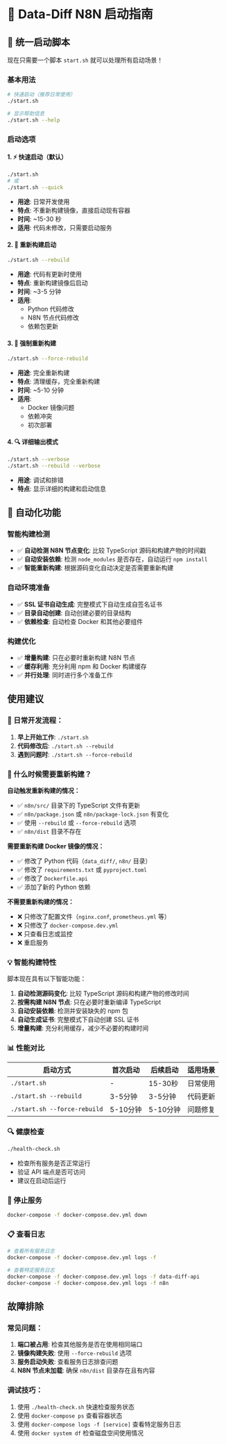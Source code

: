 # 🚀 Data-Diff N8N 启动指南

## 🎯 统一启动脚本

现在只需要一个脚本 `start.sh` 就可以处理所有启动场景！

### 基本用法

```bash
# 快速启动（推荐日常使用）
./start.sh

# 显示帮助信息
./start.sh --help
```

### 启动选项

#### 1. ⚡ 快速启动（默认）
```bash
./start.sh
# 或
./start.sh --quick
```
- **用途**: 日常开发使用
- **特点**: 不重新构建镜像，直接启动现有容器
- **时间**: ~15-30 秒
- **适用**: 代码未修改，只需要启动服务

#### 2. 🔨 重新构建启动
```bash
./start.sh --rebuild
```
- **用途**: 代码有更新时使用
- **特点**: 重新构建镜像后启动
- **时间**: ~3-5 分钟
- **适用**:
  - Python 代码修改
  - N8N 节点代码修改
  - 依赖包更新

#### 3. 🚀 强制重新构建
```bash
./start.sh --force-rebuild
```
- **用途**: 完全重新构建
- **特点**: 清理缓存，完全重新构建
- **时间**: ~5-10 分钟
- **适用**:
  - Docker 镜像问题
  - 依赖冲突
  - 初次部署

#### 4. 🔍 详细输出模式
```bash
./start.sh --verbose
./start.sh --rebuild --verbose
```
- **用途**: 调试和排错
- **特点**: 显示详细的构建和启动信息

## 🤖 自动化功能

### 智能构建检测
- ✅ **自动检测 N8N 节点变化**: 比较 TypeScript 源码和构建产物的时间戳
- ✅ **自动安装依赖**: 检测 `node_modules` 是否存在，自动运行 `npm install`
- ✅ **智能重新构建**: 根据源码变化自动决定是否需要重新构建

### 自动环境准备
- ✅ **SSL 证书自动生成**: 完整模式下自动生成自签名证书
- ✅ **目录自动创建**: 自动创建必要的目录结构
- ✅ **依赖检查**: 自动检查 Docker 和其他必要组件

### 构建优化
- ✅ **增量构建**: 只在必要时重新构建 N8N 节点
- ✅ **缓存利用**: 充分利用 npm 和 Docker 构建缓存
- ✅ **并行处理**: 同时进行多个准备工作

## 使用建议

### 📅 日常开发流程：
1. **早上开始工作**: `./start.sh`
2. **代码修改后**: `./start.sh --rebuild`
3. **遇到问题时**: `./start.sh --force-rebuild`

### 🔧 什么时候需要重新构建？

**自动触发重新构建的情况：**
- ✅ `n8n/src/` 目录下的 TypeScript 文件有更新
- ✅ `n8n/package.json` 或 `n8n/package-lock.json` 有变化
- ✅ 使用 `--rebuild` 或 `--force-rebuild` 选项
- ✅ `n8n/dist` 目录不存在

**需要重新构建 Docker 镜像的情况：**
- ✅ 修改了 Python 代码（`data_diff/`, `n8n/` 目录）
- ✅ 修改了 `requirements.txt` 或 `pyproject.toml`
- ✅ 修改了 `Dockerfile.api`
- ✅ 添加了新的 Python 依赖

**不需要重新构建的情况：**
- ❌ 只修改了配置文件（`nginx.conf`, `prometheus.yml` 等）
- ❌ 只修改了 `docker-compose.dev.yml`
- ❌ 只查看日志或监控
- ❌ 重启服务

### 💡 智能构建特性

脚本现在具有以下智能功能：

1. **自动检测源码变化**: 比较 TypeScript 源码和构建产物的修改时间
2. **按需构建 N8N 节点**: 只在必要时重新编译 TypeScript
3. **自动安装依赖**: 检测并安装缺失的 npm 包
4. **自动生成证书**: 完整模式下自动创建 SSL 证书
5. **增量构建**: 充分利用缓存，减少不必要的构建时间

### 📊 性能对比

| 启动方式 | 首次启动 | 后续启动 | 适用场景 |
|---------|---------|---------|---------|
| `./start.sh` | - | 15-30秒 | 日常使用 |
| `./start.sh --rebuild` | 3-5分钟 | 3-5分钟 | 代码更新 |
| `./start.sh --force-rebuild` | 5-10分钟 | 5-10分钟 | 问题修复 |

### 🔍 健康检查
```bash
./health-check.sh
```
- 检查所有服务是否正常运行
- 验证 API 端点是否可访问
- 建议在启动后运行

### 🛑 停止服务
```bash
docker-compose -f docker-compose.dev.yml down
```

### 📋 查看日志
```bash
# 查看所有服务日志
docker-compose -f docker-compose.dev.yml logs -f

# 查看特定服务日志
docker-compose -f docker-compose.dev.yml logs -f data-diff-api
docker-compose -f docker-compose.dev.yml logs -f n8n
```

## 故障排除

### 常见问题：
1. **端口被占用**: 检查其他服务是否在使用相同端口
2. **镜像构建失败**: 使用 `--force-rebuild` 选项
3. **服务启动失败**: 查看服务日志排查问题
4. **N8N 节点未加载**: 确保 `n8n/dist` 目录存在且有内容

### 调试技巧：
1. 使用 `./health-check.sh` 快速检查服务状态
2. 使用 `docker-compose ps` 查看容器状态
3. 使用 `docker-compose logs -f [service]` 查看特定服务日志
4. 使用 `docker system df` 检查磁盘空间使用情况

